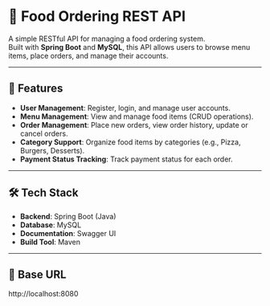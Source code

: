 # 🍔 Food Ordering REST API

A simple RESTful API for managing a food ordering system.  
Built with **Spring Boot** and **MySQL**, this API allows users to browse menu items, place orders, and manage their accounts.

---

## 📌 Features
- **User Management**: Register, login, and manage user accounts.
- **Menu Management**: View and manage food items (CRUD operations).
- **Order Management**: Place new orders, view order history, update or cancel orders.
- **Category Support**: Organize food items by categories (e.g., Pizza, Burgers, Desserts).
- **Payment Status Tracking**: Track payment status for each order.

---

## 🛠 Tech Stack
- **Backend**: Spring Boot (Java)
- **Database**: MySQL
- **Documentation**: Swagger UI 
- **Build Tool**: Maven

---

## 🔗 Base URL
http://localhost:8080

